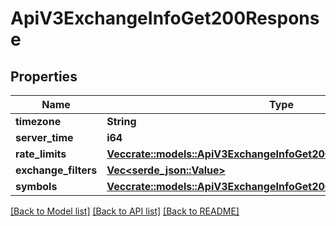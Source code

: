 # ApiV3ExchangeInfoGet200Response

## Properties

Name | Type | Description | Notes
------------ | ------------- | ------------- | -------------
**timezone** | **String** |  | 
**server_time** | **i64** |  | 
**rate_limits** | [**Vec<crate::models::ApiV3ExchangeInfoGet200ResponseRateLimitsInner>**](_api_v3_exchangeInfo_get_200_response_rateLimits_inner.md) |  | 
**exchange_filters** | [**Vec<serde_json::Value>**](serde_json::Value.md) |  | 
**symbols** | [**Vec<crate::models::ApiV3ExchangeInfoGet200ResponseSymbolsInner>**](_api_v3_exchangeInfo_get_200_response_symbols_inner.md) |  | 

[[Back to Model list]](../README.md#documentation-for-models) [[Back to API list]](../README.md#documentation-for-api-endpoints) [[Back to README]](../README.md)


